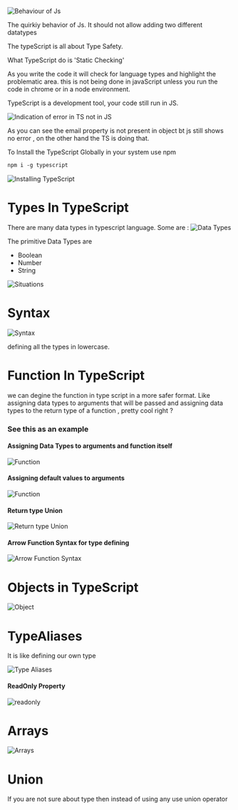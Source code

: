 ![Behaviour of Js](images/image.png)

The quirkiy behavior of Js. 
It should not allow adding two different datatypes

The typeScript is all about Type Safety.

What TypeScript do is 'Static Checking' 

As you write the code it will check for language types and highlight the problematic area. this is not being done in javaScript unless you run the code in chrome or in a node environment. 

TypeScript is a development tool, your code still run in JS.

![Indication of error in TS not in JS](images/image2.png)

As you can see the email property is not present in object bt js still shows no error , on the other hand the TS is doing that. 

To Install the TypeScript Globally in your system use npm 

```markdown
npm i -g typescript
```

![Installing TypeScript](images/image3.png)

# Types In TypeScript 

There are many data types in typescript language. Some are :
![Data Types](images/image4.png)

The primitive Data Types are 

- Boolean
- Number
- String

![Situations](images/image5.png)

# Syntax

![Syntax](images/image6.png)

defining all the types in lowercase.

# Function In TypeScript

we can degine the function in type script in a more safer format.
Like assigning data types to arguments that will be passed and assigning data types to the return type of a function , pretty cool right ? 

### See this as an example

#### Assigning Data Types to arguments and function itself
![Function](images/image7.png)

#### Assigning default values to arguments
![Function](images/image8.png)

#### Return type Union
![Return type Union](images/image9.png)

#### Arrow Function Syntax for type defining
![Arrow Function Syntax](images/image10.png)

# Objects in TypeScript 

![Object](images/image11.png)

# TypeAliases

It is like defining our own type 

![Type Aliases](images/image12.png)

#### ReadOnly Property 

![readonly](images/image13.png)

# Arrays 

![Arrays](images/image14.png)

# Union 

If you are not sure about type then instead of using any use union operator
